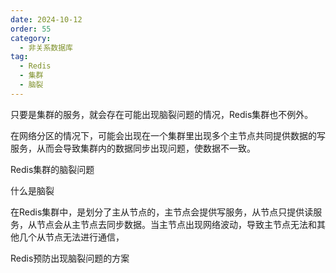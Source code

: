 ```yaml
---
date: 2024-10-12
order: 55
category:
  - 非关系数据库
tag:
  - Redis
  - 集群
  - 脑裂
---
```


只要是集群的服务，就会存在可能出现脑裂问题的情况，Redis集群也不例外。

在网络分区的情况下，可能会出现在一个集群里出现多个主节点共同提供数据的写服务，从而会导致集群内的数据同步出现问题，使数据不一致。

<!-- more -->

Redis集群的脑裂问题

什么是脑裂

在Redis集群中，是划分了主从节点的，主节点会提供写服务，从节点只提供读服务，从节点会从主节点去同步数据。当主节点出现网络波动，导致主节点无法和其他几个从节点无法进行通信，

Redis预防出现脑裂问题的方案